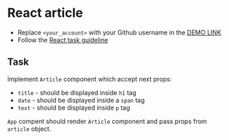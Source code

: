 # React article
- Replace `<your_account>` with your Github username in the [DEMO LINK](https://Layrovell.github.io/react_article/)
- Follow the [React task guideline](https://github.com/mate-academy/react_task-guideline#react-tasks-guideline)

## Task
Implement `Article` component which accept next props:
- `title` - should be displayed inside `h1` tag
- `date` - should be displayed inside a `span` tag
- `text` - should be displayed inside `p` tag

`App` compent should render `Article` component and pass props from `article` object.
